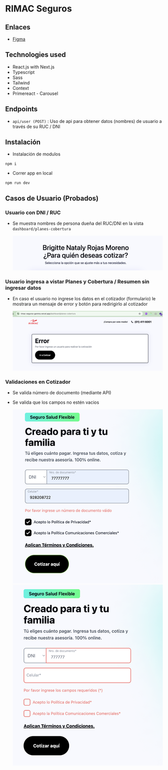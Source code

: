 # RIMAC Seguros

## Enlaces

- [Figma](https://www.figma.com/file/KGftIKxhcVm41kTKMsfTh2/Frontend-Challenge-2023?type=design&node-id=12%3A156559&mode=design&t=KfEDYSK5G58rqxia-1)

## Technologies used

- React.js with Next.js
- Typescript
- Sass
- Tailwind
- Context
- Primereact - Carousel

## Endpoints

- `api/user (POST)` : Uso de api para obtener datos (nombres) de usuario a través de su RUC / DNI

## Instalación

- Instalación de modulos

```
npm i
```

- Correr app en local

```
npm run dev
```

## Casos de Usuario (Probados)

### Usuario con DNI / RUC

- Se muestra nombres de persona dueña del RUC/DNI en la vista `dashboard/planes-cobertura`

  ![Planes](./screenshots/screenshot-1.png)

### Usuario ingresa a vistar Planes y Cobertura / Resumen sin ingresar datos

- En caso el usuario no ingrese los datos en el cotizador (formulario) le mostrara un mensaje de error y botón para redirigirlo al cotizador

  ![Error](./screenshots/screenshot-2.png)

### Validaciones en Cotizador

- Se valida número de documento  (mediante API)
- Se valida que los campos no estén vacios

  ![Validaciones - Form](./screenshots/screenshot-3.png)
  ![Validaciones - Form](./screenshots/screenshot-4.png)
